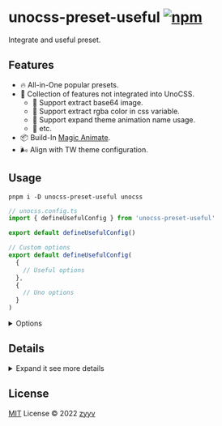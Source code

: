 # unocss-preset-useful [![npm](https://img.shields.io/npm/v/unocss-preset-useful)](https://npmjs.com/package/unocss-preset-useful)

Integrate and useful preset.

## Features
- 🔥 All-in-One popular presets.
- 🚀 Collection of features not integrated into UnoCSS.
  - 🍥 Support extract base64 image.
  - 🎨 Support extract rgba color in css variable.
  - 💜 Support expand theme animation name usage.
  - 🍬 etc.
- 📦 Build-In [Magic Animate](https://github.com/miniMAC/magic).
- 🌬️ Align with TW theme configuration.

## Usage
```shell
pnpm i -D unocss-preset-useful unocss
```

```ts
// unocss.config.ts
import { defineUsefulConfig } from 'unocss-preset-useful'

export default defineUsefulConfig()

// Custom options
export default defineUsefulConfig(
  {
    // Useful options
  },
  {
    // Uno options
  }
)
```

<details>
<summary>Options</summary><br>

```ts
export interface UsefulOptions {
  /**
   * Make all unitilities important.
   *
   * @default false
   */
  important?: boolean

  /**
   * Enable default shortcuts
   *
   * @default true
   */
  enableDefaultShortcuts?: boolean

  /**
   * Enable magic animations
   *
   * @default false
   * @deprecated Use `magicss` option instead.
   */
  enableMagicAnimations?: boolean

  /**
   * Extract rgba color in css variable
   *
   * @default false
   */
  unColor?: boolean | string

  /**
   * Improve theme to be more useful, and align with Tailwind theme configuration
   *
   * - Add `animation` to theme, Expand theme animation name usage
   *
   * [ name, duration, timing-function, iteration-count ]
   *
   * @example
   *
   * ```ts
   * theme: {
   *   extend: {
   *     animation: {
   *      shape: 'shape 5s linear infinite'
   *     },
   *     // ...
   *   }
   * }
   * ```
   * You can choose to use special symbols as placeholders, to indicate whether to inject this property into the uno theme
   *
   * - `*` Abandon injection
   * - `+` Injection, but the value is empty
   *
   * @example
   *
   * ```ts
   * theme: {
   *   extend: {
   *     animation: {
   *      foo: 'foo 1s * 3',
   *      bar: 'bar 1s +',
   *     },
   *     // ...
   *   }
   * }
   * ```
   *
   */
  theme?: UsefulTheme

  /**
   * Enable the default preset
   * Only works when `presets` is not specified
   * @default true
   */
  uno?: boolean | PresetUnoOptions

  /**
   * Enable attributify mode and the options of it
   * Only works when `presets` is not specified
   * @default false
   */
  attributify?: boolean | AttributifyOptions

  /**
   * Enable icons preset and the options of it
   * Only works when `presets` is not specified
   * @default false
   */
  icons?: boolean | IconsOptions

  /**
   * Enable webFonts preset and the options of it
   * Only works when `presets` is not specified
   * @default false
   */
  webFonts?: boolean | WebFontsOptions

  /**
   * Enable typography preset and the options of it
   * Only works when `presets` is not specified
   * @default false
   */
  typography?: boolean | TypographyOptions

  /**
   * Enable tagify preset and the options of it
   * Only works when `presets` is not specified
   * @default false
   */
  tagify?: boolean | TagifyOptions

  /**
   * Enable remToPx preset and the options of it
   * Only works when `presets` is not specified
   * @default false
   */
  remToPx?: boolean | RemToPxOptions

  /**
   * Enable scrollbar preset and the options of it
   * Only works when `presets` is not specified
   *
   * See: https://github.com/action-hong/unocss-preset-scrollbar
   *
   * @default false
   */
  scrollbar?: boolean | PresetScrollbarDefaultOption
}
```

<br></details>

## Details

<details>
<summary>Expand it see more details</summary><br>

<slot/>

<br></details>

## License

[MIT](./LICENSE) License © 2022 [zyyv](https://github.com/zyyv)
